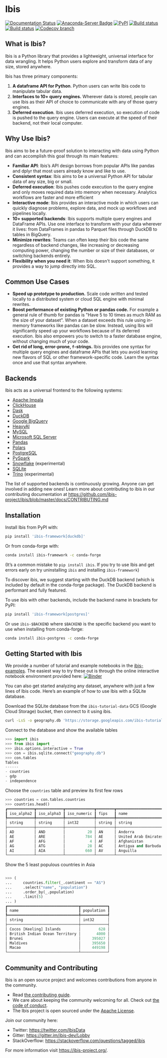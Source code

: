 # Ibis

[![Documentation Status](https://img.shields.io/badge/docs-docs.ibis--project.org-blue.svg)](http://ibis-project.org)
[![Anaconda-Server Badge](https://anaconda.org/conda-forge/ibis-framework/badges/version.svg)](https://anaconda.org/conda-forge/ibis-framework)
[![PyPI](https://img.shields.io/pypi/v/ibis-framework.svg)](https://pypi.org/project/ibis-framework)
[![Build status](https://github.com/ibis-project/ibis/actions/workflows/ibis-main.yml/badge.svg)](https://github.com/ibis-project/ibis/actions/workflows/ibis-main.yml?query=branch%3Amaster)
[![Build status](https://github.com/ibis-project/ibis/actions/workflows/ibis-backends.yml/badge.svg)](https://github.com/ibis-project/ibis/actions/workflows/ibis-backends.yml?query=branch%3Amaster)
[![Codecov branch](https://img.shields.io/codecov/c/github/ibis-project/ibis/master.svg)](https://codecov.io/gh/ibis-project/ibis)

## What is Ibis?

Ibis is a Python library that provides a lightweight, universal interface for data wrangling. It helps Python users explore and transform data of any size, stored anywhere.

Ibis has three primary components:

1. **A dataframe API for Python**.
   Python users can write Ibis code to manipulate tabular data.
2. **Interfaces to 10+ query engines.**
   Wherever data is stored, people can use Ibis as their API of choice to communicate with any of those query engines.
3. **Deferred execution**.
   Ibis uses deferred execution, so execution of code is pushed to the query engine.
   Users can execute at the speed of their backend, not their local computer.

## Why Use Ibis?

Ibis aims to be a future-proof solution to interacting with data using Python and can accomplish this goal through its main features:

- **Familiar API**: Ibis’s API design borrows from popular APIs like pandas and dplyr that most users already know and like to use.
- **Consistent syntax**: Ibis aims to be a universal Python API for tabular data of any size, big or small.
- **Deferred execution**: Ibis pushes code execution to the query engine and only moves required data into memory when necessary.
  Analytics workflows are faster and more efficient
- **Interactive mode**: Ibis provides an interactive mode in which users can quickly diagnose problems, explore data, and mock up workflows and pipelines locally.
- **10+ supported backends**: Ibis supports multiple query engines and DataFrame APIs.
  Use one interface to transform with your data wherever it lives: from DataFrames in pandas to Parquet files through DuckDB to tables in BigQuery.
- **Minimize rewrites**: Teams can often keep their Ibis code the same regardless of backend changes, like increasing or decreasing computing power, changing the number or size of their databases, or switching backends entirely.
- **Flexibility when you need it**: When Ibis doesn't support something, it provides a way to jump directly into SQL.

## Common Use Cases

- **Speed up prototype to production.**
  Scale code written and tested locally to a distributed system or cloud SQL engine with minimal rewrites.
- **Boost performance of existing Python or pandas code.**
  For example a general rule of thumb for pandas is "Have 5 to 10 times as much RAM as the size of your dataset".
  When a dataset exceeds this rule using in-memory frameworks like pandas can be slow.
  Instead, using Ibis will significantly speed up your workflows because of its deferred execution.
  Ibis also empowers you to switch to a faster database engine, without changing much of your code.
- **Get rid of long, error-prone, `f`-strings.**
  Ibis provides one syntax for multiple query engines and dataframe APIs that lets you avoid learning new flavors of SQL or other framework-specific code.
  Learn the syntax once and use that syntax anywhere.

## Backends

Ibis acts as a universal frontend to the following systems:

- [Apache Impala](https://ibis-project.org/backends/Impala/)
- [ClickHouse](https://ibis-project.org/backends/ClickHouse/)
- [Dask](https://ibis-project.org/backends/Dask/)
- [DuckDB](https://ibis-project.org/backends/DuckDB/)
- [Google BigQuery](https://ibis-project.org/backends/BigQuery/)
- [HeavyAI](https://github.com/heavyai/ibis-heavyai)
- [MySQL](https://ibis-project.org/backends/MySQL/)
- [Microsoft SQL Server](https://ibis-project.org/backends/MSSQL/)
- [Pandas](https://ibis-project.org/backends/Pandas/)
- [Polars](https://ibis-project.org/backends/Polars/)
- [PostgreSQL](https://ibis-project.org/backends/PostgreSQL/)
- [PySpark](https://ibis-project.org/backends/PySpark/)
- [Snowflake](https://ibis-project.org/backends/Snowflake) (experimental)
- [SQLite](https://ibis-project.org/backends/SQLite/)
- [Trino](https://ibis-project.org/backends/Trino/) (experimental)

The list of supported backends is continuously growing. Anyone can get involved
in adding new ones! Learn more about contributing to ibis in our contributing
documentation at https://github.com/ibis-project/ibis/blob/master/docs/CONTRIBUTING.md

## Installation

Install Ibis from PyPI with:

```bash
pip install 'ibis-framework[duckdb]'
```

Or from conda-forge with:

```bash
conda install ibis-framework -c conda-forge
```

(It’s a common mistake to `pip install ibis`. If you try to use Ibis and get errors early on try uninstalling `ibis` and installing `ibis-framework`)

To discover ibis, we suggest starting with the DuckDB backend (which is included by default in the conda-forge package). The DuckDB backend is performant and fully featured.

To use ibis with other backends, include the backend name in brackets for PyPI:

```bash
pip install 'ibis-framework[postgres]'
```

Or use `ibis-$BACKEND` where `$BACKEND` is the specific backend you want to use when installing from conda-forge:

```bash
conda install ibis-postgres -c conda-forge
```

## Getting Started with Ibis

We provide a number of tutorial and example notebooks in the
[ibis-examples](https://github.com/ibis-project/ibis-examples). The easiest way
to try these out is through the online interactive notebook environment
provided here:
[![Binder](https://static.mybinder.org/badge_logo.svg)](https://mybinder.org/v2/gh/ibis-project/ibis-examples/main)

You can also get started analyzing any dataset, anywhere with just a few lines
of Ibis code. Here’s an example of how to use Ibis with a SQLite database.

Download the SQLite database from the `ibis-tutorial-data` GCS (Google Cloud
Storage) bucket, then connect to it using ibis.

```bash
curl -LsS -o geography.db 'https://storage.googleapis.com/ibis-tutorial-data/geography.db'
```

Connect to the database and show the available tables

```python
>>> import ibis
>>> from ibis import _
>>> ibis.options.interactive = True
>>> con = ibis.sqlite.connect("geography.db")
>>> con.tables
Tables
------
- countries
- gdp
- independence
```

Choose the `countries` table and preview its first few rows

```python
>>> countries = con.tables.countries
>>> countries.head()
┏━━━━━━━━━━━━┳━━━━━━━━━━━━┳━━━━━━━━━━━━━┳━━━━━━━━┳━━━━━━━━━━━━━━━━━━━━━━┳━━━━━━━━━━━━━━━━━━┳━━━━━━━━━━┳━━━━━━━━━━━━┳━━━━━━━━━━━┓
┃ iso_alpha2 ┃ iso_alpha3 ┃ iso_numeric ┃ fips   ┃ name                 ┃ capital          ┃ area_km2 ┃ population ┃ continent ┃
┡━━━━━━━━━━━━╇━━━━━━━━━━━━╇━━━━━━━━━━━━━╇━━━━━━━━╇━━━━━━━━━━━━━━━━━━━━━━╇━━━━━━━━━━━━━━━━━━╇━━━━━━━━━━╇━━━━━━━━━━━━╇━━━━━━━━━━━┩
│ string     │ string     │ int32       │ string │ string               │ string           │ float64  │ int32      │ string    │
├────────────┼────────────┼─────────────┼────────┼──────────────────────┼──────────────────┼──────────┼────────────┼───────────┤
│ AD         │ AND        │          20 │ AN     │ Andorra              │ Andorra la Vella │    468.0 │      84000 │ EU        │
│ AE         │ ARE        │         784 │ AE     │ United Arab Emirates │ Abu Dhabi        │  82880.0 │    4975593 │ AS        │
│ AF         │ AFG        │           4 │ AF     │ Afghanistan          │ Kabul            │ 647500.0 │   29121286 │ AS        │
│ AG         │ ATG        │          28 │ AC     │ Antigua and Barbuda  │ St. Johns        │    443.0 │      86754 │ NA        │
│ AI         │ AIA        │         660 │ AV     │ Anguilla             │ The Valley       │    102.0 │      13254 │ NA        │
└────────────┴────────────┴─────────────┴────────┴──────────────────────┴──────────────────┴──────────┴────────────┴───────────┘
```

Show the 5 least populous countries in Asia

```python

>>> (
...     countries.filter(_.continent == "AS")
...     .select("name", "population")
...     .order_by(_.population)
...     .limit(5)
... )
┏━━━━━━━━━━━━━━━━━━━━━━━━━━━━━━━━┳━━━━━━━━━━━━┓
┃ name                           ┃ population ┃
┡━━━━━━━━━━━━━━━━━━━━━━━━━━━━━━━━╇━━━━━━━━━━━━┩
│ string                         │ int32      │
├────────────────────────────────┼────────────┤
│ Cocos [Keeling] Islands        │        628 │
│ British Indian Ocean Territory │       4000 │
│ Brunei                         │     395027 │
│ Maldives                       │     395650 │
│ Macao                          │     449198 │
└────────────────────────────────┴────────────┘
```

## Community and Contributing

Ibis is an open source project and welcomes contributions from anyone in the community.

- Read [the contributing guide](https://github.com/ibis-project/ibis/blob/master/docs/CONTRIBUTING.md).
- We care about keeping the community welcoming for all. Check out [the code of conduct](https://github.com/ibis-project/ibis/blob/master/docs/CODE_OF_CONDUCT.md).
- The Ibis project is open sourced under the [Apache License](https://github.com/ibis-project/ibis/blob/master/LICENSE.txt).

Join our community here:

- Twitter: https://twitter.com/IbisData
- Gitter: https://gitter.im/ibis-dev/Lobby
- StackOverflow: https://stackoverflow.com/questions/tagged/ibis

For more information visit https://ibis-project.org/.
